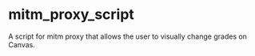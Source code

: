 # mitm_proxy_script
A script for mitm proxy that allows the user to visually change grades on Canvas.
